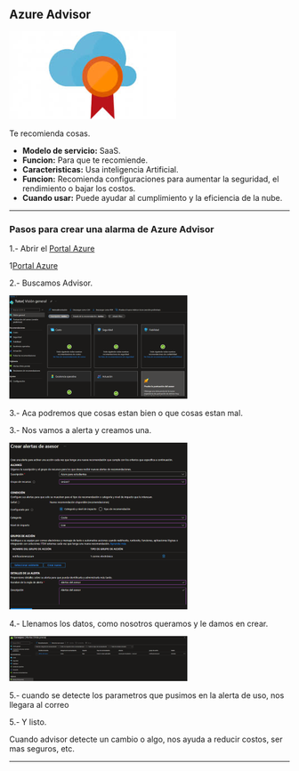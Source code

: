 ## Azure Advisor

![Azure Advisor](Imagenes/AzureAvisor.jpg)

Te recomienda cosas.

- **Modelo de servicio:** SaaS.
- **Funcion:** Para que te recomiende.
- **Caracteristicas:** Usa inteligencia Artificial.
- **Funcion:** Recomienda configuraciones para aumentar la seguridad, el rendimiento o bajar los costos.
- **Cuando usar:** Puede ayudar al cumplimiento y la eficiencia de la nube.

------------------------------------------------------------------------------------------------------------

### Pasos para crear una alarma de Azure Advisor

1.- Abrir el [Portal Azure](azure.portal.com)

1[Portal Azure](Imagenes/PortalAzure.PNG)

2.- Buscamos Advisor.

![Avisor](Imagenes/advisorAzure.PNG)

3.- Aca podremos que cosas estan bien o que cosas estan mal.

3.- Nos vamos a alerta y creamos una.

![Crear Alerta](Imagenes/crearalertaasesor.PNG)

4.- Llenamos los datos, como nosotros queramos y le damos en crear.

![Creada la Alerta](Imagenes/alertaCobrada.PNG)

5.- cuando se detecte los parametros que pusimos en la alerta de uso, nos llegara al correo

5.- Y listo.

Cuando advisor detecte un cambio o algo, nos ayuda a reducir costos, ser mas seguros, etc.

--------------------------------------------------------------------------------------------------------
